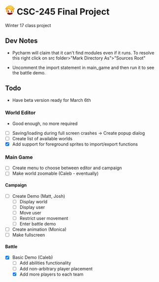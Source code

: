 # ![avatar](assets/images/avatar.png) CSC-245 Final Project
Winter 17 class project

## Dev Notes
- Pycharm will claim that it can't find modules even if it runs. To resolve this
right click on src folder>"Mark Directory As">"Sources Root"

- Uncomment the import statement in main_game and then run it to see the battle demo.

## Todo
- Have beta version ready for March 6th

### World Editor
- Good enough, no more required
- [ ] Saving/loading during full screen crashes -> Create popup dialog
- [ ] Create list of available worlds
- [x] Add support for foreground sprites to import/export functions

### Main Game

- [ ] Create menu to choose between editor and campaign
- [ ] Make world zoomable (Caleb - eventually)

#### Campaign
- [ ] Create Demo (Matt, Josh)
    - [ ] Display world
    - [ ] Display user
    - [ ] Move user
    - [ ] Restrict user movement
    - [ ] Enter battle demo
- [ ] Create animation (Monica)
- [ ] Make fullscreen

#### Battle
- [x] Basic Demo (Caleb)
    - [ ] Add abilities functionality
    - [ ] Add non-arbitrary player placement
    - [x] Add more players to each team